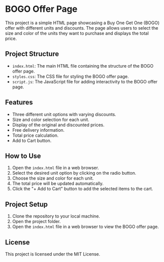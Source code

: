 # BOGO Offer Page

This project is a simple HTML page showcasing a Buy One Get One (BOGO) offer with different units and discounts. The page allows users to select the size and color of the units they want to purchase and displays the total price.

## Project Structure

- `index.html`: The main HTML file containing the structure of the BOGO offer page.
- `styles.css`: The CSS file for styling the BOGO offer page.
- `script.js`: The JavaScript file for adding interactivity to the BOGO offer page.

## Features

- Three different unit options with varying discounts.
- Size and color selection for each unit.
- Display of the original and discounted prices.
- Free delivery information.
- Total price calculation.
- Add to Cart button.

## How to Use

1. Open the `index.html` file in a web browser.
2. Select the desired unit option by clicking on the radio button.
3. Choose the size and color for each unit.
4. The total price will be updated automatically.
5. Click the "+ Add to Cart" button to add the selected items to the cart.

## Project Setup

1. Clone the repository to your local machine.
2. Open the project folder.
3. Open the `index.html` file in a web browser to view the BOGO offer page.

## License

This project is licensed under the MIT License.
